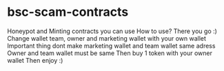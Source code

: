 # bsc-scam-contracts
Honeypot and Minting contracts you can use
How to use? There you go :) 
Change wallet team, owner and marketing wallet with your own wallet
Important thing dont make marketing wallet and team wallet same adress
Owner and team wallet must be same
Then buy 1 token with your owner wallet
Then enjoy :)
